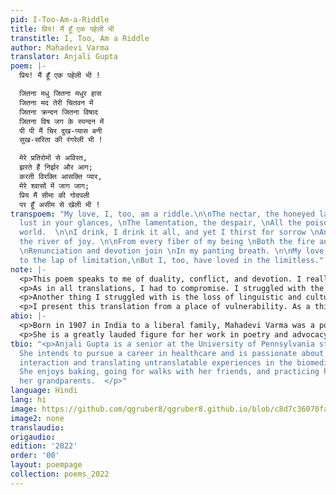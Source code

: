 ```yaml
---
pid: I-Too-Am-a-Riddle
title: प्रिय! मैं हूँ एक पहेली भी
transtitle: I, Too, Am a Riddle
author: Mahadevi Varma
translator: Anjali Gupta
poem: |-
  प्रिय! मैं हूँ एक पहेली भी !

  जितना मधु जितना मधुर हास
  जितना मद तेरी चितवन में
  जितना क्रन्दन जितना विषाद
  जितना विष जग के स्पन्दन में
  पी पी मैं चिर दुख-प्यास बनी
  सुख-सरिता की रंगरेली भी !

  मेरे प्रतिरोमों से अविरत,
  झरते हैं निर्झर और आग;
  करती विरक्ति आसक्ति प्यार,
  मेरे श्वासों में जाग जाग;
  प्रिय मैं सीमा की गोदपली
  पर हूँ असीम से खेली भी !
transpoem: "My love, I, too, am a riddle.\n\nThe nectar, the honeyed laughter, \nThe
  lust in your glances, \nThe lamentation, the despair, \nAll the poison in this quivering
  world.  \n\nI drink, I drink it all, and yet I thirst for sorrow \nAnd bathe in
  the river of joy. \n\nFrom every fiber of my being \nBoth the fire and water fall.
  \nRenunciation and devotion join \nIn my panting breath. \n\nMy love, I was born
  to the lap of limitation,\nBut I, too, have loved in the limitless."
note: |-
  <p>This poem speaks to me of duality, conflict, and devotion. I really wanted to convey the complexity and confusion in this poem. There is a palpable tension and urgency that needs to be prioritized. </p>
  <p>As in all translations, I had to compromise. I struggled with the translation of <span lang= "hi">प्रिय</span> (<em>priya</em>), appearing as both the poem’s first word and towards the end. The whole poem hinges on this one word. Because it is a direct address, it sets the tone for the poem and makes it an intimate conversation. Previous translators conveyed this as “beloved,” and “dear one.” These felt antiquated and awkward to me. I chose to translate this as “my love” because it felt more colloquial and like a gentle whisper. </p>
  <p>Another thing I struggled with is the loss of linguistic and cultural ancestors when words are dragged from Hindi to English. For example, in line 3, the word <span lang= "hi">मद</span> (<em>mad</em>) means something along the lines of “intoxicant,” “frenzy,” and “lust” and has visual connotations of liquid oozing. I could not find the elusive perfect word in English. When words are used, historical and cultural histories are invoked. As I have supplanted this poem across languages, the history and culture is altered. As the poet draws on mythologies and literature, I straddle the line between truth to tradition and to the flow of the narrative.</p>
  <p>I present this translation from a place of vulnerability. As a third-generation American, I am not a native speaker of the language that my grandparents speak and that I am translating here. I can only promise that I have chosen each word, down to the syllable, with the utmost care and with the loving help of my grandmother.</p>
abio: |-
  <p>Born in 1907 in India to a liberal family, Mahadevi Varma was a poet, feminist, and scholar. She attended the Crosthwaite Girls College at Allahabad and graduated in 1929. Her first poetry collection was published in 1930; she went on to publish seven other works as well as an extensive selection of prose. Over the course of her literary career, she received numerous awards including the Padma Bhushan and the Jnanpith Award. She was an essential figure in the Chhayavad school of Hindi literature. </p>
  <p>She is a greatly lauded figure for her work in poetry and advocacy and is accredited with drastically revolutionizing women’s education in her time. She pushed for modernity and enacted positive change in all aspects of her life. </p>
tbio: "<p>Anjali Gupta is a senior at the University of Pennsylvania studying linguistics.
  She intends to pursue a career in healthcare and is passionate about the patient-doctor
  interaction and translating untranslatable experiences in the biomedical space.
  She enjoys baking, going for walks with her friends, and practicing her Hindi with
  her grandparents.  </p>"
language: Hindi
lang: hi
image: https://github.com/qgruber8/qgruber8.github.io/blob/c8d7c36070fa9dcb28962d1b8efeff9bf147637d/assets/images/images_22/varma.jpg
image2: none
translaudio: 
origaudio: 
edition: '2022'
order: '00'
layout: poempage
collection: poems_2022
---
```

